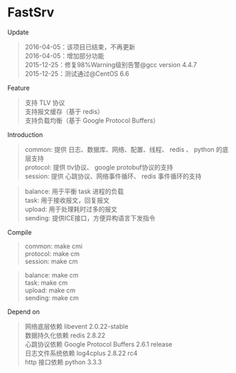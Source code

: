 # FastSrv
Update
<blockquote>
2016-04-05：该项目已结束，不再更新 <br/>
2016-04-05：增加部分功能 <br/>
2015-12-25：修复98%Warning级别告警@gcc version 4.4.7 <br/>
2015-12-25：测试通过@CentOS 6.6 <br/>
</blockquote>

Feature
<blockquote>
支持 TLV 协议 <br/>
支持报文缓存（基于 redis） <br/>
支持负载均衡（基于 Google Protocol Buffers） <br/>
</blockquote>

Introduction
<blockquote>
common: 提供 日志、数据库、网络、配置、线程、 redis 、 python 的底层支持 <br/>
protocol: 提供 tlv协议、 google protobuf协议的支持 <br/>
session: 提供 心跳协议、网络事件循环、 redis 事件循环的支持 <br/>
</blockquote>
<blockquote>
balance: 用于平衡 task 进程的负载 <br/>
task: 用于接收报文，回复报文 <br/>
upload: 用于处理耗时过多的报文 <br/>
sending: 提供ICE接口，方便异构语言下发指令 <br/>
</blockquote>

Compile
<blockquote>
common: make cmi<br/>
protocol: make cm<br/>
session: make cm<br/>
</blockquote>
<blockquote>
balance: make cm<br/>
task: make cm<br/>
upload: make cm<br/>
sending: make cm<br/>
</blockquote>

Depend on
<blockquote>
网络底层依赖 libevent 2.0.22-stable <br/>
数据持久化依赖 redis 2.8.22 <br/>
心跳协议依赖 Google Protocol Buffers 2.6.1 release <br/>
日志文件系统依赖 log4cplus 2.8.22 rc4 <br/>
http 接口依赖 python 3.3.3<br/>
</blockquote>
